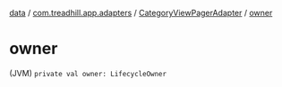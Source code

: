 [data](../../index.md) / [com.treadhill.app.adapters](../index.md) / [CategoryViewPagerAdapter](index.md) / [owner](./owner.md)

# owner

(JVM) `private val owner: LifecycleOwner`